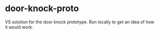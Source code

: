 # door-knock-proto
VS solution for the door knock prototype. Run locally to get an idea of how it would work.

